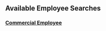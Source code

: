## Available Employee Searches

### [Commercial Employee](https://5574610.app.netsuite.com/app/common/search/searchresults.nl?searchid=2493&saverun=T&whence=) 

